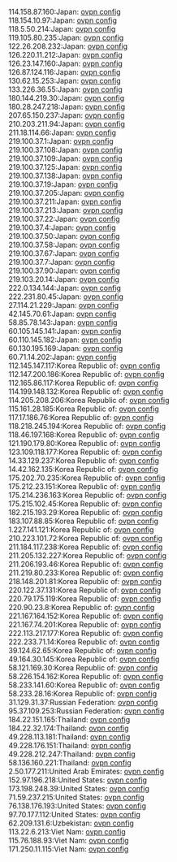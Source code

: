 114.158.87.160:Japan: [ovpn config](vpn/114_158_87_160.ovpn)  
118.154.10.97:Japan: [ovpn config](vpn/118_154_10_97.ovpn)  
118.5.50.214:Japan: [ovpn config](vpn/118_5_50_214.ovpn)  
119.105.80.235:Japan: [ovpn config](vpn/119_105_80_235.ovpn)  
122.26.208.232:Japan: [ovpn config](vpn/122_26_208_232.ovpn)  
126.220.11.212:Japan: [ovpn config](vpn/126_220_11_212.ovpn)  
126.23.147.160:Japan: [ovpn config](vpn/126_23_147_160.ovpn)  
126.87.124.116:Japan: [ovpn config](vpn/126_87_124_116.ovpn)  
130.62.15.253:Japan: [ovpn config](vpn/130_62_15_253.ovpn)  
133.226.36.55:Japan: [ovpn config](vpn/133_226_36_55.ovpn)  
180.144.219.30:Japan: [ovpn config](vpn/180_144_219_30.ovpn)  
180.28.247.218:Japan: [ovpn config](vpn/180_28_247_218.ovpn)  
207.65.150.237:Japan: [ovpn config](vpn/207_65_150_237.ovpn)  
210.203.211.94:Japan: [ovpn config](vpn/210_203_211_94.ovpn)  
211.18.114.66:Japan: [ovpn config](vpn/211_18_114_66.ovpn)  
219.100.37.1:Japan: [ovpn config](vpn/219_100_37_1.ovpn)  
219.100.37.108:Japan: [ovpn config](vpn/219_100_37_108.ovpn)  
219.100.37.109:Japan: [ovpn config](vpn/219_100_37_109.ovpn)  
219.100.37.125:Japan: [ovpn config](vpn/219_100_37_125.ovpn)  
219.100.37.138:Japan: [ovpn config](vpn/219_100_37_138.ovpn)  
219.100.37.19:Japan: [ovpn config](vpn/219_100_37_19.ovpn)  
219.100.37.205:Japan: [ovpn config](vpn/219_100_37_205.ovpn)  
219.100.37.211:Japan: [ovpn config](vpn/219_100_37_211.ovpn)  
219.100.37.213:Japan: [ovpn config](vpn/219_100_37_213.ovpn)  
219.100.37.22:Japan: [ovpn config](vpn/219_100_37_22.ovpn)  
219.100.37.4:Japan: [ovpn config](vpn/219_100_37_4.ovpn)  
219.100.37.50:Japan: [ovpn config](vpn/219_100_37_50.ovpn)  
219.100.37.58:Japan: [ovpn config](vpn/219_100_37_58.ovpn)  
219.100.37.67:Japan: [ovpn config](vpn/219_100_37_67.ovpn)  
219.100.37.7:Japan: [ovpn config](vpn/219_100_37_7.ovpn)  
219.100.37.90:Japan: [ovpn config](vpn/219_100_37_90.ovpn)  
219.103.20.14:Japan: [ovpn config](vpn/219_103_20_14.ovpn)  
222.0.134.144:Japan: [ovpn config](vpn/222_0_134_144.ovpn)  
222.231.80.45:Japan: [ovpn config](vpn/222_231_80_45.ovpn)  
27.114.21.229:Japan: [ovpn config](vpn/27_114_21_229.ovpn)  
42.145.70.61:Japan: [ovpn config](vpn/42_145_70_61.ovpn)  
58.85.78.143:Japan: [ovpn config](vpn/58_85_78_143.ovpn)  
60.105.145.141:Japan: [ovpn config](vpn/60_105_145_141.ovpn)  
60.110.145.182:Japan: [ovpn config](vpn/60_110_145_182.ovpn)  
60.130.195.169:Japan: [ovpn config](vpn/60_130_195_169.ovpn)  
60.71.14.202:Japan: [ovpn config](vpn/60_71_14_202.ovpn)  
112.145.147.117:Korea Republic of: [ovpn config](vpn/112_145_147_117.ovpn)  
112.147.200.186:Korea Republic of: [ovpn config](vpn/112_147_200_186.ovpn)  
112.165.86.117:Korea Republic of: [ovpn config](vpn/112_165_86_117.ovpn)  
114.199.148.132:Korea Republic of: [ovpn config](vpn/114_199_148_132.ovpn)  
114.205.208.206:Korea Republic of: [ovpn config](vpn/114_205_208_206.ovpn)  
115.161.28.185:Korea Republic of: [ovpn config](vpn/115_161_28_185.ovpn)  
117.17.186.76:Korea Republic of: [ovpn config](vpn/117_17_186_76.ovpn)  
118.218.245.194:Korea Republic of: [ovpn config](vpn/118_218_245_194.ovpn)  
118.46.197.168:Korea Republic of: [ovpn config](vpn/118_46_197_168.ovpn)  
121.190.179.80:Korea Republic of: [ovpn config](vpn/121_190_179_80.ovpn)  
123.109.118.177:Korea Republic of: [ovpn config](vpn/123_109_118_177.ovpn)  
14.33.129.237:Korea Republic of: [ovpn config](vpn/14_33_129_237.ovpn)  
14.42.162.135:Korea Republic of: [ovpn config](vpn/14_42_162_135.ovpn)  
175.202.70.235:Korea Republic of: [ovpn config](vpn/175_202_70_235.ovpn)  
175.212.23.151:Korea Republic of: [ovpn config](vpn/175_212_23_151.ovpn)  
175.214.236.163:Korea Republic of: [ovpn config](vpn/175_214_236_163.ovpn)  
175.215.102.45:Korea Republic of: [ovpn config](vpn/175_215_102_45.ovpn)  
182.215.193.29:Korea Republic of: [ovpn config](vpn/182_215_193_29.ovpn)  
183.107.88.85:Korea Republic of: [ovpn config](vpn/183_107_88_85.ovpn)  
1.227.141.121:Korea Republic of: [ovpn config](vpn/1_227_141_121.ovpn)  
210.223.101.72:Korea Republic of: [ovpn config](vpn/210_223_101_72.ovpn)  
211.184.117.238:Korea Republic of: [ovpn config](vpn/211_184_117_238.ovpn)  
211.205.132.227:Korea Republic of: [ovpn config](vpn/211_205_132_227.ovpn)  
211.206.193.46:Korea Republic of: [ovpn config](vpn/211_206_193_46.ovpn)  
211.219.80.233:Korea Republic of: [ovpn config](vpn/211_219_80_233.ovpn)  
218.148.201.81:Korea Republic of: [ovpn config](vpn/218_148_201_81.ovpn)  
220.122.37.131:Korea Republic of: [ovpn config](vpn/220_122_37_131.ovpn)  
220.79.175.119:Korea Republic of: [ovpn config](vpn/220_79_175_119.ovpn)  
220.90.23.8:Korea Republic of: [ovpn config](vpn/220_90_23_8.ovpn)  
221.167.164.152:Korea Republic of: [ovpn config](vpn/221_167_164_152.ovpn)  
221.167.74.201:Korea Republic of: [ovpn config](vpn/221_167_74_201.ovpn)  
222.113.217.177:Korea Republic of: [ovpn config](vpn/222_113_217_177.ovpn)  
222.233.71.14:Korea Republic of: [ovpn config](vpn/222_233_71_14.ovpn)  
39.124.62.65:Korea Republic of: [ovpn config](vpn/39_124_62_65.ovpn)  
49.164.30.145:Korea Republic of: [ovpn config](vpn/49_164_30_145.ovpn)  
58.121.169.30:Korea Republic of: [ovpn config](vpn/58_121_169_30.ovpn)  
58.226.154.162:Korea Republic of: [ovpn config](vpn/58_226_154_162.ovpn)  
58.233.141.60:Korea Republic of: [ovpn config](vpn/58_233_141_60.ovpn)  
58.233.28.16:Korea Republic of: [ovpn config](vpn/58_233_28_16.ovpn)  
31.129.31.37:Russian Federation: [ovpn config](vpn/31_129_31_37.ovpn)  
95.37.109.253:Russian Federation: [ovpn config](vpn/95_37_109_253.ovpn)  
184.22.151.165:Thailand: [ovpn config](vpn/184_22_151_165.ovpn)  
184.22.32.174:Thailand: [ovpn config](vpn/184_22_32_174.ovpn)  
49.228.113.181:Thailand: [ovpn config](vpn/49_228_113_181.ovpn)  
49.228.176.151:Thailand: [ovpn config](vpn/49_228_176_151.ovpn)  
49.228.212.247:Thailand: [ovpn config](vpn/49_228_212_247.ovpn)  
58.136.160.221:Thailand: [ovpn config](vpn/58_136_160_221.ovpn)  
2.50.177.211:United Arab Emirates: [ovpn config](vpn/2_50_177_211.ovpn)  
152.97.196.218:United States: [ovpn config](vpn/152_97_196_218.ovpn)  
173.198.248.39:United States: [ovpn config](vpn/173_198_248_39.ovpn)  
71.59.237.215:United States: [ovpn config](vpn/71_59_237_215.ovpn)  
76.138.176.193:United States: [ovpn config](vpn/76_138_176_193.ovpn)  
97.70.177.112:United States: [ovpn config](vpn/97_70_177_112.ovpn)  
62.209.131.6:Uzbekistan: [ovpn config](vpn/62_209_131_6.ovpn)  
113.22.6.213:Viet Nam: [ovpn config](vpn/113_22_6_213.ovpn)  
115.76.188.93:Viet Nam: [ovpn config](vpn/115_76_188_93.ovpn)  
171.250.11.115:Viet Nam: [ovpn config](vpn/171_250_11_115.ovpn)  
